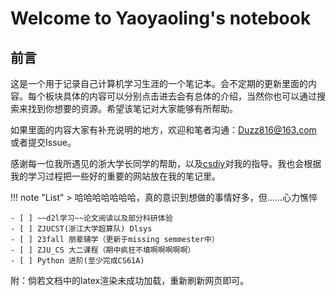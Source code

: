 # Welcome to Yaoyaoling's notebook

## 前言
这是一个用于记录自己计算机学习生涯的一个笔记本。会不定期的更新里面的内容。每个板块具体的内容可以分别点击进去会有总体的介绍，当然你也可以通过搜索来找到你想要的资源。希望该笔记对大家能够有所帮助。

如果里面的内容大家有补充说明的地方，欢迎和笔者沟通：Duzz816@163.com 或者提交Issue。

感谢每一位我所遇见的浙大学长同学的帮助，以及[csdiy](https://csdiy.wiki)对我的指导。我也会根据我的学习过程把一些好的重要的网站放在我的笔记里。

!!! note "List"
    > 哈哈哈哈哈哈哈，真的意识到想做的事情好多，但……心力憔悴

    - [ ] ~~d2l学习~~论文阅读以及部分科研体验
    - [ ] ZJUCST(浙江大学超算队) Dlsys
    - [ ] 23fall 朋辈辅学（更新于missing semmester中）
    - [ ] ZJU_CS 大二课程（期中疯狂不填啊啊啊啊啊）
    - [ ] Python 进阶(至少完成CS61A)

附：倘若文档中的latex渲染未成功加载，重新刷新网页即可。


